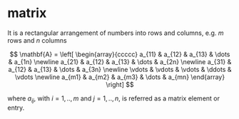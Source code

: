 # matrix
It is a rectangular arrangement of numbers into rows and columns, e.g. $m$ rows and $n$ columns

$$
\mathbf{A} = \left[
\begin{array}{ccccc}
a_{11} & a_{12} & a_{13} & \dots & a_{1n} \newline
a_{21} & a_{12} & a_{13} & \dots & a_{2n} \newline
a_{31} & a_{12} & a_{13} & \dots & a_{3n} \newline
\vdots & \vdots & \vdots & \ddots & \vdots \newline
a_{m1} & a_{m2} & a_{m3} & \dots & a_{mn}
\end{array}
\right]
$$

where $a_{ij}$, with $i = 1, .., m$ and $j = 1, .., n$, is referred as a matrix element or entry.
